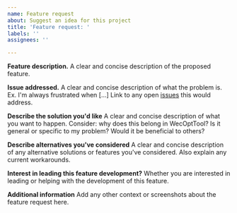 ```yaml
---
name: Feature request
about: Suggest an idea for this project
title: 'Feature request: '
labels: ''
assignees: ''

---
```


**Feature description.**
A clear and concise description of the proposed feature. 

**Issue addressed.**
A clear and concise description of what the problem is. Ex. I'm always frustrated when [...] Link to any open [issues](https://github.com/SNL-WaterPower/WecOptTool/issues) this would address.

**Describe the solution you'd like**
A clear and concise description of what you want to happen.  Consider: why does this belong in WecOptTool? Is it general or specific to my problem? Would it be beneficial to others? 

**Describe alternatives you've considered**
A clear and concise description of any alternative solutions or features you've considered. Also explain any current workarounds.

**Interest in leading this feature development?**
Whether you are interested in leading or helping with the development of this feature. 

**Additional information**
Add any other context or screenshots about the feature request here.

